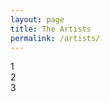 ```yaml
---
layout: page
title: The Artists
permalink: /artists/
---
```


<div class="container">
  <div class="row">
    <div class="col">1</div>
    <div class="col">2</div>
    <div class="col">3</div>
  </div>
</div>
